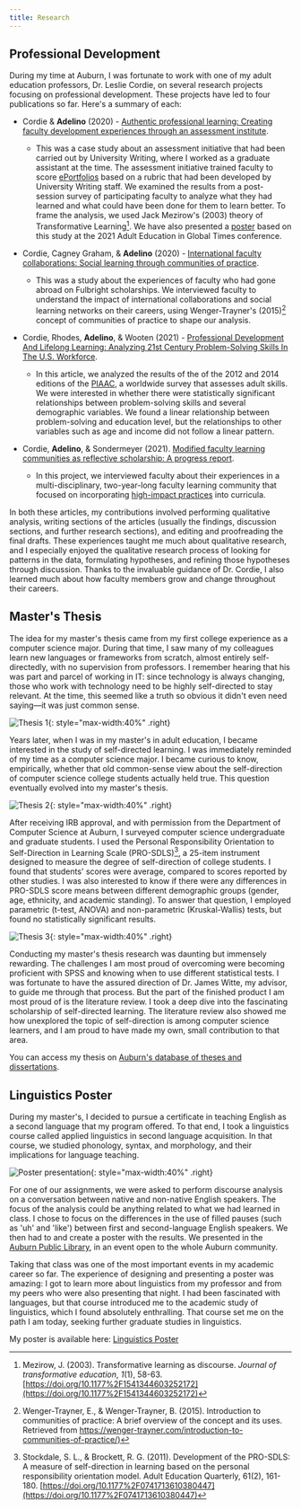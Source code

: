 ```yaml
---
title: Research
---
```


## Professional Development 

During my time at Auburn, I was fortunate to work with one of my adult education professors, Dr. Leslie Cordie, on several research projects focusing on professional development. These projects have led to four publications so far. Here's a summary of each:

- Cordie & **Adelino** (2020) - [Authentic professional learning: Creating faculty development experiences through an assessment institute](https://jotl.uco.edu/index.php/jotl/article/view/283). 
  - This was a case study about an assessment initiative that had been carried out by University Writing, where I worked as a graduate assistant at the time. The assessment initiative trained faculty to score [ePortfolios](http://auburn.edu/academic/provost/university-writing/eportfolio-project/) based on a rubric that had been developed by University Writing staff. We examined the results from a post-session survey of participating faculty to analyze what they had learned and what could have been done for them to learn better. To frame the analysis, we used Jack Mezirow's (2003) theory of Transformative Learning[^1]. We have also presented a [poster](https://edst.educ.ubc.ca/aegt2021/proceedings/) based on this study at the 2021 Adult Education in Global Times conference.

- Cordie, Cagney Graham, & **Adelino** (2020) - [International faculty collaborations: Social
  learning through communities of practice](http://celt.muohio.edu/lcj/issue.php?v=12&n=0). 
  - This was a study about the experiences of faculty who had gone abroad on Fulbright scholarships. We interviewed faculty to understand the impact of international collaborations and social learning networks on their careers, using Wenger-Trayner's (2015)[^2] concept of communities of practice to shape our analysis.

- Cordie, Rhodes, **Adelino**, & Wooten (2021) - [Professional Development And Lifelong Learning: Analyzing 21st Century Problem-Solving Skills In The U.S. Workforce](https://coabe-connects.myshopify.com/products/article-02-professional-development-and-lifelong-learning-analyzing-21st-century-problem-solving-skills-in-the-u-s-workforce?pr_prod_strat=copurchase&pr_rec_pid=6586480230486&pr_ref_pid=6586482229334&pr_seq=uniform).
  - In this article, we analyzed the results of the of the 2012 and 2014 editions of the [PIAAC](https://www.oecd.org/skills/piaac/), a worldwide survey that assesses adult skills. We were interested in whether there were statistically significant relationships between problem-solving skills and several demographic variables. We found a linear relationship between problem-solving and education level, but the relationships to other variables such as age and income did not follow a linear pattern.

- Cordie, **Adelino**, & Sondermeyer (2021). [Modified faculty learning communities as
  reflective scholarship: A progress report](http://celt.muohio.edu/lcj/issue.php?v=13&n=1). 
  - In this project, we interviewed faculty about their experiences in a multi-disciplinary, two-year-long faculty learning community that focused on incorporating [high-impact practices](https://www.aacu.org/node/4084) into curricula.


In both these articles, my contributions involved performing qualitative analysis, writing sections of the articles (usually the findings, discussion sections, and further research sections), and editing and proofreading the final drafts. These experiences taught me much about qualitative research, and I especially enjoyed the qualitative research process of looking for patterns in the data, formulating hypotheses, and refining those hypotheses through discussion. Thanks to the invaluable guidance of Dr. Cordie, I also learned much about how faculty members grow and change throughout their careers.

## Master's Thesis

The idea for my master's thesis came from my first college experience as a computer science major. During that time, I saw many of my colleagues learn new languages or frameworks from scratch, almost entirely self-directedly, with no supervision from professors. I remember hearing that his was part and parcel of working in IT: since technology is always changing, those who work with technology need to be highly self-directed to stay relevant. At the time, this seemed like a truth so obvious it didn't even need saying—it was just common sense.

![Thesis 1](/assets/thesis1.png){: style="max-width:40%" .right}

Years later, when I was in my master's in adult education, I became interested in the study of self-directed learning. I was immediately reminded of my time as a computer science major. I became curious to know, empirically, whether that old common-sense view about the self-direction of computer science college students actually held true. This question eventually evolved into my master's thesis.

![Thesis 2](/assets/thesis2.png){: style="max-width:40%" .right}

After receiving IRB approval, and with permission from the Department of Computer Science at Auburn, I surveyed computer science undergraduate and graduate students. I used the Personal Responsibility Orientation to Self-Direction in Learning Scale (PRO-SDLS)[^3], a 25-item instrument designed to measure the degree of self-direction of college students. I found that students' scores were average, compared to scores reported by other studies. I was also interested to know if there were any differences in PRO-SDLS score means between different demographic groups (gender, age, ethnicity, and academic standing). To answer that question, I employed parametric (t-test, ANOVA) and non-parametric (Kruskal-Wallis) tests, but found no statistically significant results.

![Thesis 3](/assets/thesis3.png){: style="max-width:40%" .right}

Conducting my master's thesis research was daunting but immensely rewarding. The challenges I am most proud of overcoming were becoming proficient with SPSS and knowing when to use different statistical tests. I was fortunate to have the assured direction of Dr. James Witte, my advisor, to guide me through that process. But the part of the finished product I am most proud of is the literature review. I took a deep dive into the fascinating scholarship of self-directed learning. The literature review also showed me how unexplored the topic of self-direction is among computer science learners, and I am proud to have made my own, small contribution to that area.

You can access my thesis on [Auburn's database of theses and dissertations](http://etd.auburn.edu/handle/10415/7247).

## Linguistics Poster

During my master's, I decided to pursue a certificate in teaching English as a second language that my program offered. To that end, I took a linguistics course called applied linguistics in second language acquisition. In that course, we studied phonology, syntax,  and morphology, and their implications for language teaching. 

![Poster presentation](/assets/posterpresentation.jpg){: style="max-width:40%" .right}

For one of our assignments, we were asked to perform discourse analysis on a conversation between native and non-native English speakers. The focus of the analysis could be anything related to what we had learned in class. I chose to focus on the differences in the use of filled pauses (such as 'uh' and 'like') between first and second-language English speakers. We then had to and create a poster with the results. We presented in the [Auburn Public Library](https://www.auburnalabama.org/library/), in an event open to the whole Auburn community.

Taking that class was one of the most important events in my academic career so far. The experience of designing and presenting a poster was amazing: I got to learn more about linguistics from my professor and from my peers who were also presenting that night. I had been fascinated with languages, but that course introduced me to the academic study of linguistics, which I found absolutely enthralling. That course set me on the path I am today, seeking further graduate studies in linguistics.

My poster is available here: [Linguistics Poster](https://7437c9c6-f27e-4a66-b957-7ee9692060b0.filesusr.com/ugd/f98d14_225cb4d92dec4a64b8c8a99e616d1300.pdf)

[^1]: Mezirow, J. (2003). Transformative learning as discourse. *Journal of transformative education*, *1*(1), 58-63. [https://doi.org/10.1177%2F1541344603252172](https://doi.org/10.1177%2F1541344603252172) 
[^2]: Wenger-Trayner, E., & Wenger-Trayner, B. (2015). Introduction to communities of practice: A brief overview of the concept and its uses. Retrieved from [https://wenger-trayner.com/introduction-to-communities-of-practice/)](https://wenger-trayner.com/introduction-to-communities-of-practice/)
[^3]: Stockdale, S. L., & Brockett, R. G. (2011). Development of the  PRO-SDLS: A measure of self-direction in learning based on the personal  responsibility orientation model. Adult Education Quarterly, 61(2), 161-180. [https://doi.org/10.1177%2F0741713610380447](https://doi.org/10.1177%2F0741713610380447)